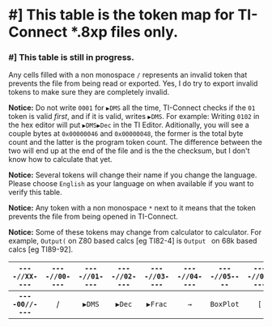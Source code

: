 # #] This table is the token map for TI-Connect \*.8xp files only.
### #] This table is still in progress.
Any cells filled with a non monospace `/` represents an invalid token that prevents the file from being read or exported.
Yes, I do try to export invalid tokens to make sure they are completely invalid.

**Notice:** Do not write `0001` for `▶DMS` all the time, TI-Connect checks if the `01` token is valid *first*, and if it 
is valid, writes `▶DMS`. For example: Writing `0102` in the hex editor will put `▶DMS▶Dec` in the TI Editor. Aditionally, 
you will see a couple bytes at `0x00000046` and `0x00000048`, the former is the total byte count and the latter is the program
token count. The difference between the two will end up at the end of the file and is the the checksum, but I don't know 
how to calculate that yet.

**Notice:** Several tokens will change their name if you change the language. Please choose `English` as your language on
when available if you want to verify this table.

**Notice:** Any token with a non monospace `*` next to it means that the token prevents the file from being opened in TI-Connect.

**Notice:** Some of these tokens may change from calculator to calculator. For example, `Output(` on Z80 based calcs [eg TI82-4] is 
`Output ` on 68k based calcs [eg TI89-92].

| `----//XX----` | `----//00----` | `----//01----` | `----//02----` | `----//03----` | `----//04----` | `----//05----` | `----//06----` | `----//07----` | `----//08----` | `----//09----` | `----//0a----` | `----//0b----` | `----//0c----` | `----//0d----` | `----//0e----` | `----//0f----` | `----//10----` | `----//11----` | `----//12----` | `----//13----` | `----//14----` | `----//15----` | `----//16----` | `----//17----` | `----//18----` | `----//19----` | `----//1a----` | `----//1b----` | `----//1c----` | `----//1d----` | `----//1e----` | `----//1f----` | `----//20----` | `----//21----` | `----//22----` | `----//23----` | `----//24----` | `----//25----` | `----//26----` | `----//27----` | `----//28----` | `----//29----` | `----//2a----` | `----//2b----` | `----//2c----` | `----//2d----` | `----//2e----` | `----//2f----` | `----//30----` | `----//31----` | `----//32----` | `----//33----` | `----//34----` | `----//35----` | `----//36----` | `----//37----` | `----//38----` | `----//39----` | `----//3a----` | `----//3b----` | `----//3c----` | `----//3d----` | `----//3e----` | `----//3f----` | `----//40----` | `----//41----` | `----//42----` | `----//43----` | `----//44----` | `----//45----` | `----//46----` | `----//47----` | `----//48----` | `----//49----` | `----//4a----` | `----//4b----` | `----//4c----` | `----//4d----` | `----//4e----` | `----//4f----` | `----//50----` | `----//51----` | `----//52----` | `----//53----` | `----//54----` | `----//55----` | `----//56----` | `----//57----` | `----//58----` | `----//59----` | `----//5a----` | `----//5b----` | `----//5c----` | `----//5d----` | `----//5e----` | `----//5f----` | `----//60----` | `----//61----` | `----//62----` | `----//63----` | `----//64----` | `----//65----` | `----//66----` | `----//67----` | `----//68----` | `----//69----` | `----//6a----` | `----//6b----` | `----//6c----` | `----//6d----` | `----//6e----` | `----//6f----` | `----//70----` | `----//71----` | `----//72----` | `----//73----` | `----//74----` | `----//75----` | `----//76----` | `----//77----` | `----//78----` | `----//79----` | `----//7a----` | `----//7b----` | `----//7c----` | `----//7d----` | `----//7e----` | `----//7f----` | `----//80----` | `----//81----` | `----//82----` | `----//83----` | `----//84----` | `----//85----` | `----//86----` | `----//87----` | `----//88----` | `----//89----` | `----//8a----` | `----//8b----` | `----//8c----` | `----//8d----` | `----//8e----` | `----//8f----` | `----//90----` | `----//91----` | `----//92----` | `----//93----` | `----//94----` | `----//95----` | `----//96----` | `----//97----` | `----//98----` | `----//99----` | `----//9a----` | `----//9b----` | `----//9c----` | `----//9d----` | `----//9e----` | `----//9f----` | `----//a0----` | `----//a1----` | `----//a2----` | `----//a3----` | `----//a4----` | `----//a5----` | `----//a6----` | `----//a7----` | `----//a8----` | `----//a9----` | `----//aa----` | `----//ab----` | `----//ac----` | `----//ad----` | `----//ae----` | `----//af----` | `----//b0----` | `----//b1----` | `----//b2----` | `----//b3----` | `----//b4----` | `----//b5----` | `----//b6----` | `----//b7----` | `----//b8----` | `----//b9----` | `----//ba----` | `----//bb----` | `----//bc----` | `----//bd----` | `----//be----` | `----//bf----` | `----//c0----` | `----//c1----` | `----//c2----` | `----//c3----` | `----//c4----` | `----//c5----` | `----//c6----` | `----//c7----` | `----//c8----` | `----//c9----` | `----//ca----` | `----//cb----` | `----//cc----` | `----//cd----` | `----//ce----` | `----//cf----` | `----//d0----` | `----//d1----` | `----//d2----` | `----//d3----` | `----//d4----` | `----//d5----` | `----//d6----` | `----//d7----` | `----//d8----` | `----//d9----` | `----//da----` | `----//db----` | `----//dc----` | `----//dd----` | `----//de----` | `----//df----` | `----//e0----` | `----//e1----` | `----//e2----` | `----//e3----` | `----//e4----` | `----//e5----` | `----//e6----` | `----//e7----` | `----//e8----` | `----//e9----` | `----//ea----` | `----//eb----` | `----//ec----` | `----//ed----` | `----//ee----` | `----//ef----` | `----//f0----` | `----//f1----` | `----//f2----` | `----//f3----` | `----//f4----` | `----//f5----` | `----//f6----` | `----//f7----` | `----//f8----` | `----//f9----` | `----//fa----` | `----//fb----` | `----//fc----` | `----//fd----` | `----//fe----` | `----//ff----` |
|:----:|:----:|:----:|:----:|:----:|:----:|:----:|:----:|:----:|:----:|:----:|:----:|:----:|:----:|:----:|:----:|:----:|:----:|:----:|:----:|:----:|:----:|:----:|:----:|:----:|:----:|:----:|:----:|:----:|:----:|:----:|:----:|:----:|:----:|:----:|:----:|:----:|:----:|:----:|:----:|:----:|:----:|:----:|:----:|:----:|:----:|:----:|:----:|:----:|:----:|:----:|:----:|:----:|:----:|:----:|:----:|:----:|:----:|:----:|:----:|:----:|:----:|:----:|:----:|:----:|:----:|:----:|:----:|:----:|:----:|:----:|:----:|:----:|:----:|:----:|:----:|:----:|:----:|:----:|:----:|:----:|:----:|:----:|:----:|:----:|:----:|:----:|:----:|:----:|:----:|:----:|:----:|:----:|:----:|:----:|:----:|:----:|:----:|:----:|:----:|:----:|:----:|:----:|:----:|:----:|:----:|:----:|:----:|:----:|:----:|:----:|:----:|:----:|:----:|:----:|:----:|:----:|:----:|:----:|:----:|:----:|:----:|:----:|:----:|:----:|:----:|:----:|:----:|:----:|:----:|:----:|:----:|:----:|:----:|:----:|:----:|:----:|:----:|:----:|:----:|:----:|:----:|:----:|:----:|:----:|:----:|:----:|:----:|:----:|:----:|:----:|:----:|:----:|:----:|:----:|:----:|:----:|:----:|:----:|:----:|:----:|:----:|:----:|:----:|:----:|:----:|:----:|:----:|:----:|:----:|:----:|:----:|:----:|:----:|:----:|:----:|:----:|:----:|:----:|:----:|:----:|:----:|:----:|:----:|:----:|:----:|:----:|:----:|:----:|:----:|:----:|:----:|:----:|:----:|:----:|:----:|:----:|:----:|:----:|:----:|:----:|:----:|:----:|:----:|:----:|:----:|:----:|:----:|:----:|:----:|:----:|:----:|:----:|:----:|:----:|:----:|:----:|:----:|:----:|:----:|:----:|:----:|:----:|:----:|:----:|:----:|:----:|:----:|:----:|:----:|:----:|:----:|:----:|:----:|:----:|:----:|:----:|:----:|:----:|:----:|:----:|:----:|:----:|:----:|:----:|:----:|:----:|:----:|:----:|:----:|:----:|:----:|:----:|:----:|:----:|:----:|:----:|
| **`----00//----`** | / | `▶DMS` | `▶Dec` | `▶Frac` | `→` | `BoxPlot` | `[` | `]` | `{` | `}` | `ʳ` | `°` | `⁻¹` | `²` | `ᵀ` | `³` | `(` | `)` | `round(` | `pxl-Test(` | `augment(` | `rowSwap(` | `row+(` | `*row(` | `*row+(` | `max(` | `min(` | `R▶Pr(` | `R▶Pθ(` | `P▶Rx(` | `P▶Ry(` | `median(` | `randM(` | `mean(` | `solve(` | `seq(` | `fnInt(` | `nDeriv(` | / | `fMin(` | `fMax(` | ` ` | `"` | `,` | `𝑖` | `!` | `CubicReg` | `QuartReg` | `0` | `1` | `2` | `3` | `4` | `5` | `6` | `7` | `8` | `9` | `.` | `ᴇ` | ` or ` | ` xor ` | `:` | new line | ` and ` | `A` | `B` | `C` | `D` | `E` | `F` | `G` | `H` | `I` | `J` | `K` | `L` | `M` | `N` | `O` | `P` | `Q` | `R` | `S` | `T` | `U` | `V` | `W` | `X` | `Y` | `Z` | `θ` | / | / | / | `prgm` | / | / | / | / | `Radian` | `Degree` | `Normal` | `Sci` | `Eng` | `Float` | `=` | `<` | `>` | `≤` | `≥` | `≠` | `+` | `-` | `Ans` | `Fix` | `Horiz` | `Full` | `Func` | `Param` | `Polar` | `Seq` | `IndpntAuto` | `IndpntAsk` | `DependAuto` | `DependAsk` | `Graph Format` | `▫` | `⁺` | `•` | `*` | `/` |  `Trace` | `ClrDraw` | `ZStandard` | `ZTrig` | `ZBox` | `Zoom In` | `Zoom Out` | `ZSquare` | `ZInteger` | `ZPrevious` | `ZoomStat` | `ZoomRcl` | `PrintScreen` | `ZoomSto` | `Text(` | ` nPr ` | ` nCr ` | `FnOn` | `FnOff` | `StorePic` | `RecallPic` | `StoreGDB` | `RecallGDB` | `Line(` | `Vertical` | `Pt-On(` | `Pt-Off(` | `Pt-Change(` | `Pxl-On(` | `Pxl-Off(` | `Pxl-Change(` | `Shade(` | `Circle(` | `Horizontal` | `Tangent(` | `DrawInv` | `DrawF` | / | `rand` | `π` | `getKey` | `'` | `?` | `⁻` | `int(` | `abs(` | `det(` | `identity(` | `dim(` | `sum(` | `prod(` | `not(` | `iPart(` | `fPart(` | / | `√(` | `³√(` | `ln(` | `𝑒^(` | `log(` | `₁₀^(` | `sin(` | `sin⁻¹(` | `cos(` | `cos⁻¹(` | `tan(` | `tan⁻¹(` | `sinh(` | `sinh⁻¹(` | `cosh(` | `cosh⁻¹(` | `tanh(` | `tanh⁻¹(` | `If` | `Then` | `Else` | `While` | `Repeat` | `For(` | `End` | `Return` | `Lbl` | `Goto` | `Pause` | `Stop` | `IS>(` | `DS<(` | `Input` | `Prompt` | `Disp` | `DispGraph` | `Output(` | `ClrHome` | `Fill(` | `SortA(` | `SortD(` | `DispTable` | `Menu(` | `Send(` | `Get(` | `PlotsOn` |
